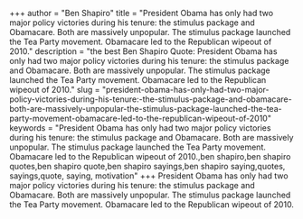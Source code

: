 +++
author = "Ben Shapiro"
title = "President Obama has only had two major policy victories during his tenure: the stimulus package and Obamacare. Both are massively unpopular. The stimulus package launched the Tea Party movement. Obamacare led to the Republican wipeout of 2010."
description = "the best Ben Shapiro Quote: President Obama has only had two major policy victories during his tenure: the stimulus package and Obamacare. Both are massively unpopular. The stimulus package launched the Tea Party movement. Obamacare led to the Republican wipeout of 2010."
slug = "president-obama-has-only-had-two-major-policy-victories-during-his-tenure:-the-stimulus-package-and-obamacare-both-are-massively-unpopular-the-stimulus-package-launched-the-tea-party-movement-obamacare-led-to-the-republican-wipeout-of-2010"
keywords = "President Obama has only had two major policy victories during his tenure: the stimulus package and Obamacare. Both are massively unpopular. The stimulus package launched the Tea Party movement. Obamacare led to the Republican wipeout of 2010.,ben shapiro,ben shapiro quotes,ben shapiro quote,ben shapiro sayings,ben shapiro saying,quotes, sayings,quote, saying, motivation"
+++
President Obama has only had two major policy victories during his tenure: the stimulus package and Obamacare. Both are massively unpopular. The stimulus package launched the Tea Party movement. Obamacare led to the Republican wipeout of 2010.
